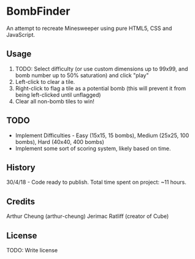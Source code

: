 # BombFinder
An attempt to recreate Minesweeper using pure HTML5, CSS and JavaScript.

## Usage
1. TODO: Select difficulty (or use custom dimensions up to 99x99, and bomb number up to 50% saturation) and click "play"
2. Left-click to clear a tile.
3. Right-click to flag a tile as a potential bomb (this will prevent it from being left-clicked until unflagged)
4. Clear all non-bomb tiles to win!

## TODO
* Implement Difficulties - Easy (15x15, 15 bombs), Medium (25x25, 100 bombs), Hard (40x40, 400 bombs)
* Implement some sort of scoring system, likely based on time.

## History
30/4/18 - Code ready to publish.
Total time spent on project: ~11 hours.

## Credits
Arthur Cheung (arthur-cheung)
Jerimac Ratliff (creator of Cube)

## License
TODO: Write license
